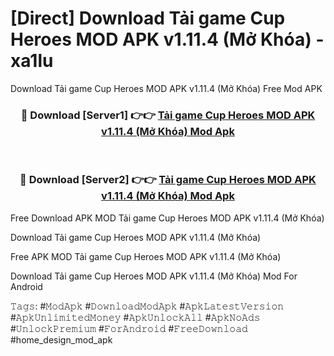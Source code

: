 # [Direct] Download Tải game Cup Heroes MOD APK v1.11.4 (Mở Khóa) - xa1lu
Download Tải game Cup Heroes MOD APK v1.11.4 (Mở Khóa) Free Mod APK

<div align="center">
<h3>🔴 Download [Server1] 👉👉 <a href="https://apk-comot.site?title=Tải_game_Cup_Heroes_MOD_APK_v1.11.4_(Mở_Khóa)">Tải game Cup Heroes MOD APK v1.11.4 (Mở Khóa) Mod Apk</a></h3><br>

<h3>🔴 Download [Server2] 👉👉 <a href="https://apk-comot.site?title=Tải_game_Cup_Heroes_MOD_APK_v1.11.4_(Mở_Khóa)">Tải game Cup Heroes MOD APK v1.11.4 (Mở Khóa) Mod Apk</a></h3>
</div>


Free Download APK MOD Tải game Cup Heroes MOD APK v1.11.4 (Mở Khóa)

Download Tải game Cup Heroes MOD APK v1.11.4 (Mở Khóa) 

Free APK MOD Tải game Cup Heroes MOD APK v1.11.4 (Mở Khóa) 

Download Tải game Cup Heroes MOD APK v1.11.4 (Mở Khóa) Mod For Android

𝚃𝚊𝚐𝚜: #𝙼𝚘𝚍𝙰𝚙𝚔 #𝙳𝚘𝚠𝚗𝚕𝚘𝚊𝚍𝙼𝚘𝚍𝙰𝚙𝚔 #𝙰𝚙𝚔𝙻𝚊𝚝𝚎𝚜𝚝𝚅𝚎𝚛𝚜𝚒𝚘𝚗 #𝙰𝚙𝚔𝚄𝚗𝚕𝚒𝚖𝚒𝚝𝚎𝚍𝙼𝚘𝚗𝚎𝚢 #𝙰𝚙𝚔𝚄𝚗𝚕𝚘𝚌𝚔𝙰𝚕𝚕 #𝙰𝚙𝚔𝙽𝚘𝙰𝚍𝚜 #𝚄𝚗𝚕𝚘𝚌𝚔𝙿𝚛𝚎𝚖𝚒𝚞𝚖 #𝙵𝚘𝚛𝙰𝚗𝚍𝚛𝚘𝚒𝚍 #𝙵𝚛𝚎𝚎𝙳𝚘𝚠𝚗𝚕𝚘𝚊𝚍 #home_design_mod_apk